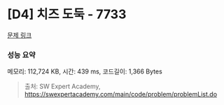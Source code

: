 # [D4] 치즈 도둑 - 7733 

[문제 링크](https://swexpertacademy.com/main/code/problem/problemDetail.do?contestProbId=AWrDOdQqRCUDFARG) 

### 성능 요약

메모리: 112,724 KB, 시간: 439 ms, 코드길이: 1,366 Bytes



> 출처: SW Expert Academy, https://swexpertacademy.com/main/code/problem/problemList.do